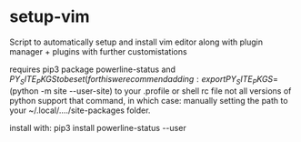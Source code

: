 # setup-vim

Script to automatically setup and install vim editor along with plugin manager + plugins with further customistations

requires pip3 package powerline-status and $PY_SITE_PKGS to be set (for this we recommend adding: export PY_SITE_PKGS=$(python -m site --user-site) to your .profile or shell rc file not all versions of python support that command, in which case: manually setting the path to your ~/.local/..../site-packages folder.

install with: pip3 install powerline-status --user
